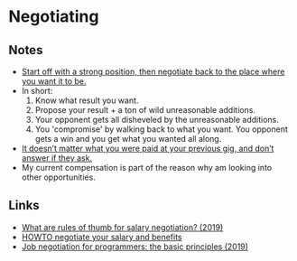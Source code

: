# Negotiating

## Notes

- [Start off with a strong position, then negotiate back to the place where you want it to be.](https://www.reddit.com/r/startups/comments/5qtyh1/as_a_british_citizen_that_was_born_in_iraq_is/dd29nmy/)
- In short:
  1. Know what result you want.
  2. Propose your result + a ton of wild unreasonable additions.
  3. Your opponent gets all disheveled by the unreasonable additions.
  4. You 'compromise' by walking back to what you want. You opponent gets a win and you get what you wanted all along.
- [It doesn’t matter what you were paid at your previous gig, and don’t answer if they ask.](https://lobste.rs/s/rwy6lq/what_are_rules_thumb_for_salary)
- My current compensation is part of the reason why am looking into other opportunities.

## Links

- [What are rules of thumb for salary negotiation? (2019)](https://lobste.rs/s/rwy6lq/what_are_rules_thumb_for_salary)
- [HOWTO negotiate your salary and benefits](https://valerieaurora.org/howto_salary/)
- [Job negotiation for programmers: the basic principles (2019)](https://codewithoutrules.com/2019/11/27/job-negotiation-for-programmers/)
